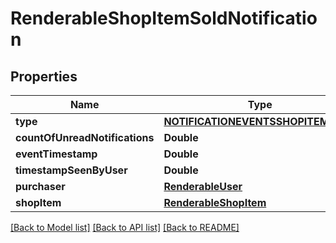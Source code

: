 # RenderableShopItemSoldNotification

## Properties
Name | Type | Description | Notes
------------ | ------------- | ------------- | -------------
**type** | [**NOTIFICATIONEVENTSSHOPITEMSOLD**](NOTIFICATIONEVENTSSHOPITEMSOLD.md) |  | 
**countOfUnreadNotifications** | **Double** |  | 
**eventTimestamp** | **Double** |  | 
**timestampSeenByUser** | **Double** |  | [optional] 
**purchaser** | [**RenderableUser**](RenderableUser.md) |  | 
**shopItem** | [**RenderableShopItem**](RenderableShopItem.md) |  | 

[[Back to Model list]](../README.md#documentation-for-models) [[Back to API list]](../README.md#documentation-for-api-endpoints) [[Back to README]](../README.md)


